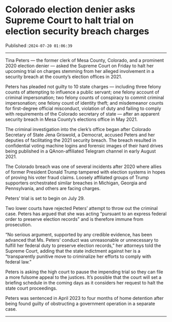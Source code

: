 # Colorado election denier asks Supreme Court to halt trial on election security breach charges

Published :`2024-07-20 01:06:39`

---

Tina Peters — the former clerk of Mesa County, Colorado, and a prominent 2020 election denier — asked the Supreme Court on Friday to halt her upcoming trial on charges stemming from her alleged involvement in a security breach at the county’s election offices in 2021.

Peters has pleaded not guilty to 10 state charges — including three felony counts of attempting to influence a public servant; one felony account of criminal impersonation; two felony counts of conspiracy to commit criminal impersonation; one felony count of identity theft; and misdemeanor counts for first-degree official misconduct, violation of duty and failing to comply with requirements of the Colorado secretary of state — after an apparent security breach in Mesa County’s elections office in May 2021.

The criminal investigation into the clerk’s office began after Colorado Secretary of State Jena Griswold, a Democrat, accused Peters and her deputies of facilitating the 2021 security breach. The breach resulted in confidential voting machine logins and forensic images of their hard drives being published in a QAnon-affiliated Telegram channel in early August 2021.

The Colorado breach was one of several incidents after 2020 where allies of former President Donald Trump tampered with election systems in hopes of proving his voter fraud claims. Loosely affiliated groups of Trump supporters orchestrated similar breaches in Michigan, Georgia and Pennsylvania, and others are facing charges.

Peters’ trial is set to begin on July 29.

Two lower courts have rejected Peters’ attempt to throw out the criminal case. Peters has argued that she was acting “pursuant to an express federal order to preserve election records” and is therefore immune from prosecution.

“No serious argument, supported by any credible evidence, has been advanced that Ms. Peters’ conduct was unreasonable or unnecessary to fulfill her federal duty to preserve election records,” her attorneys told the Supreme Court, adding that the state indictment against her is a “transparently punitive move to criminalize her efforts to comply with federal law.”

Peters is asking the high court to pause the impending trial so they can file a more fulsome appeal to the justices. It’s possible that the court will set a briefing schedule in the coming days as it considers her request to halt the state court proceedings.

Peters was sentenced in April 2023 to four months of home detention after being found guilty of obstructing a government operation in a separate case.

---

